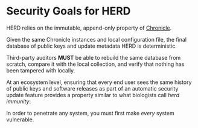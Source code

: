 # Security Goals for HERD

HERD relies on the immutable, append-only property of [Chronicle](https://github.com/paragonie/chronicle).

Given the same Chronicle instances and local configuration file, the final
database of public keys and update metadata HERD is deterministic.

Third-party auditors **MUST** be able to rebuild the same database from scratch,
compare it with the local collection, and verify that nothing has been tampered
with locally.

At an ecosystem level, ensuring that every end user sees the same history of
public keys and software releases as part of an automatic security update feature
provides a property similar to what biologists call *herd immunity*: 

In order to penetrate any system, you must first make *every* system vulnerable.
